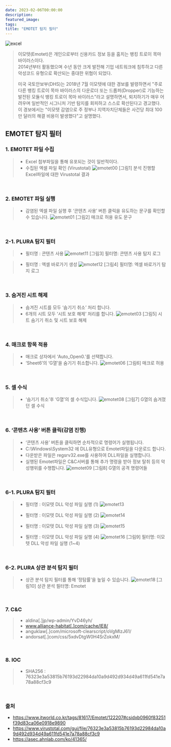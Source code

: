 ```yaml
---
date: 2023-02-06T00:00:00
description: 
featured_image: 
tags: 
title: "EMOTET 탐지 필터"
---
```


![excel](https://github.com/user-attachments/assets/29f395fe-2696-452c-baea-303f6e6f835f)

> 이모텟(Emotet)은 개인으로부터 신용카드 정보 등을 훔치는 뱅킹 트로이 목마 바이러스이다. <br>
> 2014년부터 활동했으며 수년 동안 크게 발전해 기업 네트워크에 침투하고 다른 악성코드 유형으로 확산되는 중대한 위협이 되었다.
>
> 미국 국토안보부(DHS)는 2018년 7월 이모텟에 대한 경보를 발령하면서 "주로 다른 뱅킹 트로이 목마 바이러스의 다운로더 또는 드롭퍼(Dropper)로 기능하는 발전된 모듈식 뱅킹 트로이 목마 바이러스"라고 설명하면서, 퇴치하기가 매우 어려우며 일반적인 시그니처 기반 탐지를 회피하고 스스로 확산된다고 경고했다.  <br>
> 이 경보에서는 "이모텟 감염으로 주 정부나 지역자치단체들은 사건당 최대 100만 달러의 해결 비용이 발생했다"고 설명했다.

## EMOTET 탐지 필터

### 1. EMOTET 파일 수집

> * Excel 첨부파일을 통해 유포되는 것이 일반적이다.
> * 수집된 엑셀 파일 확인 (Virustotal)
> ![emotet00](https://github.com/user-attachments/assets/6603c3a9-8d9b-4060-af74-4d5255e0f76c)
> [그림1] 분석 진행할 Excel파일에 대한 Virustotal 결과

<br>

### 2. EMOTET 파일 실행

> * 감염된 엑셀 파일 실행 후 ‘콘텐츠 사용’ 버튼 클릭을 유도하는 문구를 확인할 수 있습니다.
>   ![emotet01](https://github.com/user-attachments/assets/73648c89-f963-43cf-b425-af5c8c024aa5)
>   [그림2] 매크로 허용 유도 문구

<br>

### 2-1. PLURA 탐지 필터

> * 필터명 : 콘텐츠 사용
> ![emotet11](https://github.com/user-attachments/assets/964ca044-b6af-41d1-8b62-65078cc11eb3)
> [그림3] 필터명: 콘텐츠 사용 탐지 로그

> * 필터명 : 엑셀 바로가기 생성
> ![emotet12](https://github.com/user-attachments/assets/2c7fc921-1bd5-4db6-b0ae-8d2ae42c5a90)
> [그림4] 필터명: 엑셀 바로가기 탐지 로그

<br>

### 3. 숨겨진 시트 해제

> * 숨겨진 시트를 모두 ‘숨기기 취소’ 처리 합니다.
> * 6개의 시트 모두 ‘시트 보호 해제’ 처리를 합니다.
> ![emotet03](https://github.com/user-attachments/assets/c70dd491-998e-4f16-b976-f52ed3619503)
> [그림5] 시트 숨기기 취소 및 시트 보호 해제

<br>

### 4. 매크로 항목 적용

> * 매크로 상자에서 ‘Auto_Open0.’를 선택합니다.
> * ‘Sheet6’의 ‘G열’을 숨기기 취소합니다.
> ![emotet06](https://github.com/user-attachments/assets/abc39208-5eef-42fb-b68b-a725b3f5aa68)
> [그림6] 매크로 허용

<br>

### 5. 셀 수식

> * ‘숨기기 취소’후 ‘G열’의 셀 수식입니다.
> ![emotet08](https://github.com/user-attachments/assets/fe4b6143-eeae-4642-8363-513ea76dc4b5)
> [그림7] G열의 숨겨졌던 셀 수식

<br>

### 6. ‘콘텐츠 사용’ 버튼 클릭(감염 진행)

> * ‘콘텐츠 사용’ 버튼을 클릭하면 순차적으로 명령어가 실행됩니다.
> * C:\Windows\System32 에 DLL유형으로 Emotet파일을 다운로드 합니다.
> * 다운받은 파일은 regsrv32.exe를 사용하여 DLL파일을 실행합니다.
> * 실행된 Emotet파일은 C&C서버를 통해 추가 명령을 받아 정보 탈취 등의 악성행위를 수행합니다.
> ![emotet09](https://github.com/user-attachments/assets/eedb5939-e34c-405b-ad3b-f6eb147b7cfa)
> [그림8] G열의 공격 명령어들

<br>

### 6-1. PLURA 탐지 필터

> * 필터명 : 이모텟 DLL 악성 파일 실행 (1)
> ![emotet13](https://github.com/user-attachments/assets/eef93658-fba7-4209-9967-c7120c5f43b2)
> 
> * 필터명 : 이모텟 DLL 악성 파일 실행 (2)
> ![emotet14](https://github.com/user-attachments/assets/2c8de873-1f5a-476d-bf79-d1adf9f43d54)
>
> * 필터명 : 이모텟 DLL 악성 파일 실행 (3)
> ![emotet15](https://github.com/user-attachments/assets/d5d1095f-be88-4f31-b771-5a6bd3936734)
>
> * 필터명 : 이모텟 DLL 악성 파일 실행 (4)
> ![emotet16](https://github.com/user-attachments/assets/ddb34d98-cc0d-4fea-9018-3320b6bdf6fe)
> [그림9] 필터명: 이모텟 DLL 악성 파일 실행 (1~4)

<br>

### 6-2. PLURA 상관 분석 탐지 필터

> * 상관 분석 탐지 필터를 통해 ‘정탐률’을 높일 수 있습니다.
> ![emotet18](https://github.com/user-attachments/assets/202e826c-4413-4710-b8e1-14eb78cda9d7)
> [그림10] 상관 분석 필터명: Emotet

<br>

### 7. C&C

> * aldina[.]jp/wp-admin/YvD46yh/
> * www.alliance-habitat[.]com/cache/lE8/
> * anguklaw[.]com/microsoft-clearscript/oVgMlzJ61/
> * andorsat[.]com/css/5xdvDtgW0H4SrZokxM/

<br>

### 8. IOC

> * SHA256 : 76323e3a53815b76193d22984da10a9d492d934d49a611fd541e7a78a88cf3c9

<br>

### 출처

* https://www.itworld.co.kr/tags/81617/Emotet/122207#csidxb0960f83251f39d83ca06e0918e9890
* https://www.virustotal.com/gui/file/76323e3a53815b76193d22984da10a9d492d934d49a611fd541e7a78a88cf3c9
* https://asec.ahnlab.com/ko/41365/













